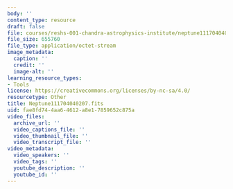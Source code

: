 ```yaml
---
body: ''
content_type: resource
draft: false
file: courses/reshs-001-chandra-astrophysics-institute/neptune111704040207.fits
file_size: 655760
file_type: application/octet-stream
image_metadata:
  caption: ''
  credit: ''
  image-alt: ''
learning_resource_types:
- Tools
license: https://creativecommons.org/licenses/by-nc-sa/4.0/
resourcetype: Other
title: Neptune111704040207.fits
uid: fae8fd74-4aa6-4612-a8e1-7859652c875a
video_files:
  archive_url: ''
  video_captions_file: ''
  video_thumbnail_file: ''
  video_transcript_file: ''
video_metadata:
  video_speakers: ''
  video_tags: ''
  youtube_description: ''
  youtube_id: ''
---
```

